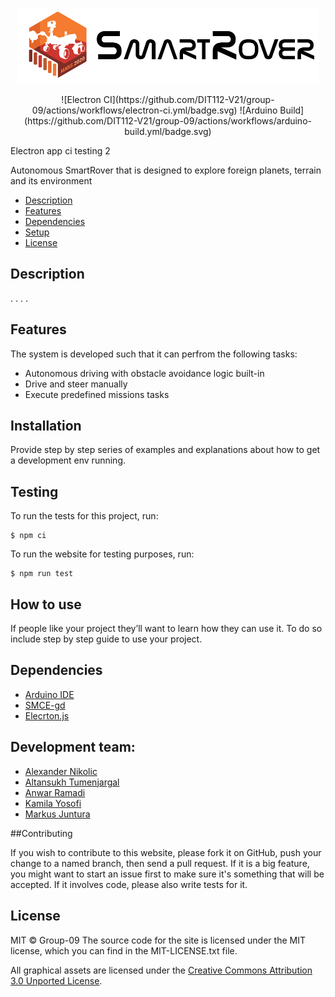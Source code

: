 <p align="center"><img src="https://github.com/DIT112-V21/group-09/blob/master/frontendApp/assets/images/rover-logo.png?raw=true" alt="rover-logo.png" width="480" height="121"></p>
<p align="center">![Electron CI](https://github.com/DIT112-V21/group-09/actions/workflows/electron-ci.yml/badge.svg)
![Arduino Build](https://github.com/DIT112-V21/group-09/actions/workflows/arduino-build.yml/badge.svg)</p>

Electron app ci testing 2


Autonomous SmartRover that is designed to explore foreign planets, terrain and its environment

- [Description](#description)
- [Features](#features)
- [Dependencies](#dependencies)
- [Setup](/DIT112-V21/group-09/wiki/Setup-Guides)
- [License](#license)

## Description
.
.
.
. 


## Features

The system is developed such that it can perfrom the following tasks: 
 
- Autonomous driving with obstacle avoidance logic built-in
- Drive and steer manually 
- Execute predefined missions tasks 

## Installation

Provide step by step series of examples and explanations about how to get a development env running.

## Testing

To run the tests for this project, run:

    $ npm ci

To run the website for testing purposes, run:

    $ npm run test

## How to use

If people like your project they’ll want to learn how they can use it. To do so include step by step guide to use your project.

## Dependencies

- [Arduino IDE](https://www.arduino.cc/en/software)
- [SMCE-gd](https://github.com/ItJustWorksTM/smce-gd)
- [Elecrton.js](https://www.electronjs.org/)


## Development team:
- [Alexander Nikolic](https://github.com/nikalc)
- [Altansukh Tumenjargal](https://github.com/axe007)
- [Anwar Ramadi](https://github.com/ramadi-a)
- [Kamila Yosofi](https://github.com/kam56)
- [Markus Juntura](https://github.com/OneMoreOreo)

##Contributing

If you wish to contribute to this website, please fork it on GitHub, push your change to a named branch, then send a pull request. If it is a big feature, you might want to start an issue first to make sure it's something that will be accepted. If it involves code, please also write tests for it.

## License

MIT © Group-09
The source code for the site is licensed under the MIT license, which you can find in the MIT-LICENSE.txt file.

All graphical assets are licensed under the [Creative Commons Attribution 3.0 Unported License](https://creativecommons.org/licenses/by/3.0/).
